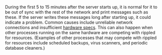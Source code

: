During the first 5 to 15 minutes after the server starts up, it is normal for it to be out of sync with the rest of the network and print messages such as these. If the server writes these messages long after starting up, it could indicate a problem. Common causes include unreliable network connections and insufficient [hardware specs](system-requirements.html). This can also happen when other processes running on the same hardware are competing with <span class="code-snippet">rippled</span> for resources. (Examples of other processes that may compete with <span class="code-snippet">rippled</span> for resources include scheduled backups, virus scanners, and periodic database cleaners.)
